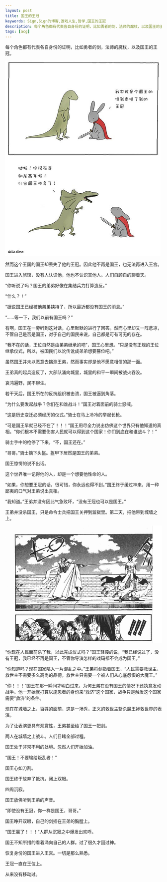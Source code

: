 ```yaml
---
layout: post
title: 国王的王冠
keywords: Sign,Sign的博客,游戏人生,哲学,国王的王冠
description: 每个角色都有代表各自身份的证明，比如勇者的剑，法师的魔杖，以及国王的王冠。
tags: [acg]
---
```

每个角色都有代表各自身份的证明，比如勇者的剑，法师的魔杖，以及国王的王冠。

![国王的王冠](/img/2016-5-27-kingdom/e1.jpg)

然而这个王国的国王却丢失了他的王冠。因此他不再是国王，也无法再进入王宫。

国王进入旅馆，没有人认识他，他也不认识其他人。人们自顾自的聊着天。

“你听说了吗？国王的弟弟好像在集结兵力打算造反。”

“什么？！”

“据说国王已经被他弟弟挟持了，所以最近都没有国王的消息。”

“……等一下，我们以前有国王吗？”

有啊，国王在一旁听到这对话，心里默默的进行了回答。然而心里却又一阵悲凉，不管自己是否是国王，对于自己的国民来说，自己都是可有可无的存在。

“我不在的话，王位自然是由弟弟继承的吧”，国王心里想。“只是没有正规的王位继承仪式，所以，被国民们以讹传讹成弟弟想要篡位吧。”

虽然国王并未以恶意去揣测王弟，然而事实却是他不愿意相信的那一面。

王弟真的起兵造反了，大部队涌向城里，城里的和平一瞬间被战火吞没。

哀鸿遍野，民不聊生。

若干天后，国王所在的反抗组织被击溃，国王被逼到角落。

“为什么要发起战争？你们在和谁战斗！”国王对着面前的骑士怒喊。

“这是历史变迁必须经历的仪式。”骑士在马上冷冷的举起长枪。

“可是国王早就已经不在了！！！”国王用尽全力说出仿佛这个世界只有他知道的真相。“你们根本不需要伤害人民就可以得到这个国家！你们到底在和谁战斗？！”

骑士手中的枪停了下来，“不，国王还在。”

“哥哥。”骑士摘下头盔。盔甲下居然是国王的弟弟。

国王惊愕的说不出话。

这个世界唯一记得他的人，却是一个想要他性命的人。

“如果，你想要王冠的话，很可惜，你永远也得不到。”国王终于缓过神来，用一种鄙夷的口气对王弟说出真相。

“我知道。”王弟并没有因此气急败坏，“没有王冠也可以是国王。”

王弟并没杀国王，只是命令士兵把国王关押到监狱里。第二天，把他带到城墙之上。

![封神演义](/img/2016-5-27-kingdom/e2.png)

“你现在人民面前杀了我，以此完成仪式吗？”国王轻蔑的说，“我已经说过了，没有王冠，我已经不再是国王，不管你导演怎样的戏码都不会成为国王。”

“你知道吗？现在国家陷入一片混乱之中。”王弟将剑指着国王，“人民需要救世主，救世主不需要多么高尚的品德，救世主只需要一个被人们从心底怨恨的大魔王。”

“你！！！”国王在那一瞬间才明白过来，为何王弟在没有国王的情况下还执意发动战争。他一开始就打算以施恩者的身份来“救济”这个国家，战争只是触发这个国家需要“救济”的条件。

现在在城墙之上，百姓的面前，这是一场秀，正义的救世主斩杀魔王拯救世界的表演。

为了让表演更具有观赏性，王弟甚至给了国王一把剑。

两人在城墙之上战斗。人们目睹全部过程。

国王处于非常不利的处境。忽然人们开始加油。

“国王！不要输给叛乱者！”

国王心如刀割。

国王终于放弃了抵抗，闭上双眼。

四周沉寂。

国王放佛听到王弟的声音。

“即使没有王冠，你一样是国王，哥哥。”

国王睁开双眼，自己的剑插在王弟的胸膛上。

“国王赢了！！！”人群从沉寂之中爆发出欢呼。

国王不知所措的看着涌向自己的人群。过了很久才回过神。

恢复身份的国王进入王宫。一切是那么熟悉。

王冠一直在王位上。

从来没有移动过。